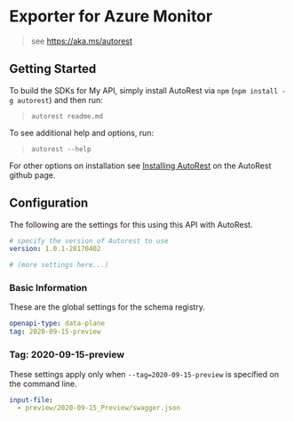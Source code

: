 # Exporter for Azure Monitor
> see https://aka.ms/autorest

## Getting Started

To build the SDKs for My API, simply install AutoRest via `npm` (`npm install -g autorest`) and then run:

> `autorest readme.md`

To see additional help and options, run:

> `autorest --help`

For other options on installation see [Installing AutoRest](https://aka.ms/autorest/install) on the AutoRest github page.

## Configuration

The following are the settings for this using this API with AutoRest.

``` yaml
# specify the version of Autorest to use
version: 1.0.1-20170402

# (more settings here...)
```

### Basic Information

These are the global settings for the schema registry.

```yaml
openapi-type: data-plane
tag: 2020-09-15-preview
```

### Tag: 2020-09-15-preview

These settings apply only when `--tag=2020-09-15-preview` is specified on the command line.

```yaml $(tag) == '2020-09-15-preview'
input-file:
  - preview/2020-09-15_Preview/swagger.json
```

